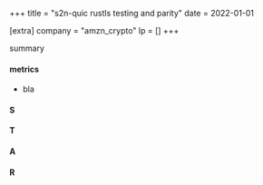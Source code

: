 +++
title = "s2n-quic rustls testing and parity"
date = 2022-01-01

[extra]
company = "amzn_crypto"
lp = []
+++

summary

#### metrics
- bla

#### S

#### T

#### A

#### R

